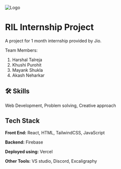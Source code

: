 
![Logo](https://indocanadaeducation.org/wp-content/uploads/2016/05/Reliance-Jio-Logo-e1520793735167.png)
# RIL Internship Project

A project for 1 month internship provided by Jio.

Team Members: 
1) Harshal Talreja
2) Khushi Purohit
3) Mayank Shukla
4) Akash Neharkar


## 🛠 Skills
Web Development, Problem solving, Creative approach


## Tech Stack

**Front End:** React, HTML, TailwindCSS, JavaScript

**Backend:** Firebase

**Deployed using:** Vercel

**Other Tools:** VS studio, Discord, Excaligraphy 

